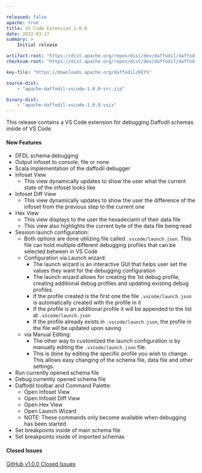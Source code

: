 ```yaml
---

released: false
apache: true
title: VS Code Extension 1.0.0
date: 2022-03-17
summary: >
    Initial release

artifact-root: "https://dist.apache.org/repos/dist/dev/daffodil/daffodil-vscode/1.0.0-rc2/"
checksum-root: "https://dist.apache.org/repos/dist/dev/daffodil/daffodil-vscode/1.0.0-rc2/"

key-file: "https://downloads.apache.org/daffodil/KEYS"

source-dist:
    - "apache-daffodil-vscode-1.0.0-src.zip"

binary-dist:
    - "apache-daffodil-vscode-1.0.0.vsix"
---
```


This release contains a VS Code extension for debugging Daffodil schemas inside of VS Code.

#### New Features

* DFDL schema debugging
* Output infoset to console, file or none
* Scala implementation of the daffodil debugger
* Infoset View
    * This view dynamically updates to show the user what the current state of the infoset looks like
* Infoset Diff View
    * This view dynamically updates to show the user the difference of the infoset from the previous step to the current one
* Hex View
    * This view displays to the user the hexadeciaml of their data file
    * This view also highlights the current byte of the data file being read
* Session launch configuration:
    * Both options are done utilizing file called `.vscode/launch.json`. This file can hold multiple different debugging profiles that can be selected between in VS Code
    * Configuration via Launch wizard:
        * The launch wizard is an interactive GUI that helps user set the values they want for the debugging configuration
        * The launch wizard allows for creating the 1st debug profile, creating additional debug profiles and updating existing debug profiles.
        * If the profile created is the first one the file `.vscode/launch.json` is automatically created with the profile in it
        * If the profile is an additional profile it will be appended to the list at `.vscode/launch.json`
        * If the profile already exists in `.vscode/launch.json`, the profile in the file will be updated upon saving
    * via Manual Editing:
        * The other way to customized the launch configuration is by manually editing the `.vscode/launch.json` file.
        * This is done by editing the specific profile you wish to change. This allows easy changing of the schema file, data file and other settings.
* Run currently opened schema file
* Debug currently opened schema file
* Daffodil toolbar and Command Palette:
    * Open Infoset View
    * Open Infoset Diff View
    * Open Hex View
    * Open Launch Wizard
    * NOTE: These commands only become available when debugging has been started
* Set breakpoints inside of main schema file
* Set breakpoints inside of imported schemas

#### Closed Issues

[GitHub v1.0.0 Closed Issues](https://github.com/apache/daffodil-vscode/milestone/1?closed=1)
